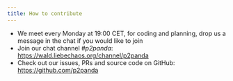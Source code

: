 ```yaml
---
title: How to contribute
---
```


- We meet every Monday at 19:00 CET, for coding and planning, drop us a message in the chat if you would like to join
- Join our chat channel _#p2panda_: https://wald.liebechaos.org/channel/p2panda
- Check out our issues, PRs and source code on GitHub: https://github.com/p2panda
